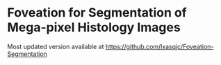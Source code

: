 # Foveation for Segmentation of Mega-pixel Histology Images

Most updated version available at https://github.com/lxasqjc/Foveation-Segmentation
